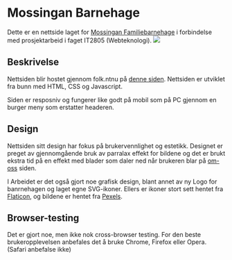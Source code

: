 # Mossingan Barnehage
Dette er en nettside laget for [Mossingan Familiebarnehage](https://www.barnehagefakta.no/barnehage/983696899/mossingan-familiebarnehage-ans) i forbindelse med prosjektarbeid i faget IT2805 (Webteknologi).
<img src="./img/Illustrasjon/Illustrasjon1.png">


## Beskrivelse
Nettsiden blir hostet gjennom folk.ntnu på [denne siden](http://folk.ntnu.no/haakonrj/mossingan_barnehage/om-oss.html).
Nettsiden er utviklet fra bunn med HTML, CSS og Javascript.

Siden er resposniv og fungerer like godt på mobil som på PC gjennom en burger meny som erstatter headeren.


## Design
Nettsiden sitt design har fokus på brukervennlighet og estetikk. Designet er preget av gjennomgående bruk av parralax effekt for bildene og det er brukt ekstra tid på en effekt med blader som daler ned når brukeren blar på [om-oss](http://folk.ntnu.no/haakonrj/mossingan_barnehage/om-oss.html) siden.

I Arbeidet er det også gjort noe grafisk design, blant annet av ny Logo for banrnehagen og laget egne SVG-ikoner. Ellers er ikoner stort sett hentet fra [Flaticon](https://www.flaticon.com), og bildene er hentet fra [Pexels](https://www.pexels.com/nb-no/).

## Browser-testing
Det er gjort noe, men ikke nok cross-browser testing. For den beste brukeropplevelsen anbefales det å bruke Chrome, Firefox eller Opera. (Safari anbefalse ikke)
